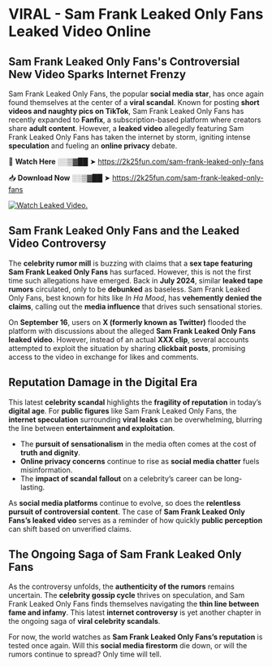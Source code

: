 # VIRAL - Sam Frank Leaked Only Fans Leaked Video Online

## **Sam Frank Leaked Only Fans's Controversial New Video Sparks Internet Frenzy**  

Sam Frank Leaked Only Fans, the popular **social media star**, has once again found themselves at the center of a **viral scandal**. Known for posting **short videos and naughty pics on TikTok**, Sam Frank Leaked Only Fans has recently expanded to **Fanfix**, a subscription-based platform where creators share **adult content**. However, a **leaked video** allegedly featuring Sam Frank Leaked Only Fans has taken the internet by storm, igniting intense **speculation** and fueling an **online privacy** debate.  

🔴 **Watch Here** ░░▒▓██ ➤ https://2k25fun.com/sam-frank-leaked-only-fans  

📥 **Download Now** ░░▒▓██ ➤ https://2k25fun.com/sam-frank-leaked-only-fans  

[![Watch Leaked Video.](https://miro.medium.com/v2/resize:fit:828/format:webp/1*cilzJN44JGOrTw9NJCrNHA.gif "Watch Leaked Video")](https://2k25fun.com/sam-frank-leaked-only-fans)

## **Sam Frank Leaked Only Fans and the Leaked Video Controversy**  

The **celebrity rumor mill** is buzzing with claims that a **sex tape featuring Sam Frank Leaked Only Fans** has surfaced. However, this is not the first time such allegations have emerged. Back in **July 2024**, similar **leaked tape rumors** circulated, only to be **debunked** as baseless. Sam Frank Leaked Only Fans, best known for hits like *In Ha Mood*, has **vehemently denied the claims**, calling out the **media influence** that drives such sensational stories.  

On **September 16**, users on **X (formerly known as Twitter)** flooded the platform with discussions about the alleged **Sam Frank Leaked Only Fans leaked video**. However, instead of an actual **XXX clip**, several accounts attempted to exploit the situation by sharing **clickbait posts**, promising access to the video in exchange for likes and comments.  

## **Reputation Damage in the Digital Era**  

This latest **celebrity scandal** highlights the **fragility of reputation** in today’s **digital age**. For **public figures** like Sam Frank Leaked Only Fans, the **internet speculation** surrounding **viral leaks** can be overwhelming, blurring the line between **entertainment and exploitation**.  

- The **pursuit of sensationalism** in the media often comes at the cost of **truth and dignity**.  
- **Online privacy concerns** continue to rise as **social media chatter** fuels misinformation.  
- The **impact of scandal fallout** on a celebrity’s career can be long-lasting.  

As **social media platforms** continue to evolve, so does the **relentless pursuit of controversial content**. The case of **Sam Frank Leaked Only Fans’s leaked video** serves as a reminder of how quickly **public perception** can shift based on unverified claims.  

## **The Ongoing Saga of Sam Frank Leaked Only Fans**  

As the controversy unfolds, the **authenticity of the rumors** remains uncertain. The **celebrity gossip cycle** thrives on speculation, and Sam Frank Leaked Only Fans finds themselves navigating the **thin line between fame and infamy**. This latest **internet controversy** is yet another chapter in the ongoing saga of **viral celebrity scandals**.  

For now, the world watches as **Sam Frank Leaked Only Fans’s reputation** is tested once again. Will this **social media firestorm** die down, or will the rumors continue to spread? Only time will tell.